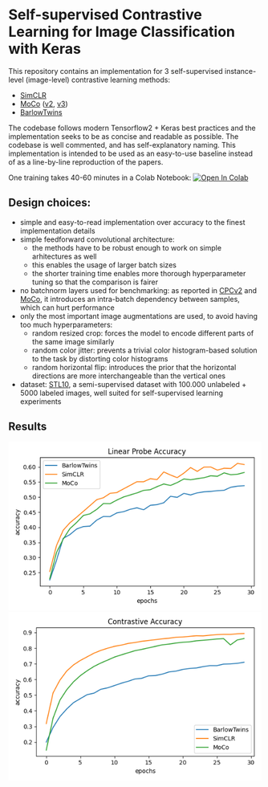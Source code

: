 # Self-supervised Contrastive Learning for Image Classification with Keras

This repository contains an implementation for 3 self-supervised instance-level (image-level) contrastive learning methods:
- [SimCLR](https://arxiv.org/abs/2002.05709)
- [MoCo](https://arxiv.org/abs/1911.05722) ([v2](https://arxiv.org/abs/2003.04297), [v3](https://arxiv.org/abs/2104.02057))
- [BarlowTwins](https://arxiv.org/abs/2103.03230)

The codebase follows modern Tensorflow2 + Keras best practices and the implementation seeks to be as concise and readable as possible. The codebase is well commented, and has self-explanatory naming. This implementation is intended to be used as an easy-to-use baseline instead of as a line-by-line reproduction of the papers. 

One training takes 40-60 minutes in a Colab Notebook: [![Open In Colab](https://colab.research.google.com/assets/colab-badge.svg)](https://colab.research.google.com/github/beresandras/contrastive-classification-keras/blob/master/contrastive_classification_keras.ipynb)

## Design choices:
- simple and easy-to-read implementation over accuracy to the finest implementation details
- simple feedforward convolutional architecture: 
    - the methods have to be robust enough to work on simple arhitectures as well
    - this enables the usage of larger batch sizes
    - the shorter training time enables more thorough hyperparameter tuning so that the comparison is fairer
- no batchnorm layers used for benchmarking: as reported in [CPCv2](https://arxiv.org/abs/1905.09272) and [MoCo](https://arxiv.org/abs/1911.05722), it introduces an intra-batch dependency between samples, which can hurt performance
- only the most important image augmentations are used, to avoid having too much hyperparameters:
    - random resized crop: forces the model to encode different parts of the same image similarly
    - random color jitter: prevents a trivial color histogram-based solution to the task by distorting color histograms
    - random horizontal flip: introduces the prior that the horizontal directions are more interchangeable than the vertical ones
- dataset: [STL10](https://ai.stanford.edu/~acoates/stl10/), a semi-supervised dataset with 100.000 unlabeled + 5000 labeled images, well suited for self-supervised learning experiments

## Results
![linear probe accuracy plot](./assets/probe_acc.png)
![contrastive accuracy plot](./assets/contr_acc.png)
